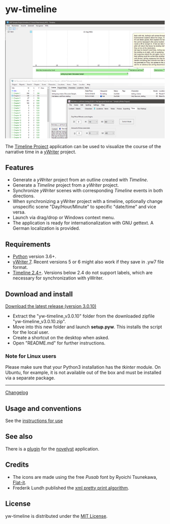 # yw-timeline

[![Screenshot: Example](Screenshots/screen01.png)](https://raw.githubusercontent.com/peter88213/yw-timeline/main/docs/Screenshots/screen01.png)

The [Timeline Project](http://thetimelineproj.sourceforge.net/) application 
can be used to visualize the course of the narrative time in a 
[yWriter](http://spacejock.com/yWriter7.html) project.


## Features

- Generate a *yWriter* project from an outline created with *Timeline*.
- Generate a *Timeline* project from a *yWriter* project.
- Synchronize *yWriter* scenes with corresponding *Timeline* events in both directions.
- When synchronizing a yWriter project with a timeline, optionally change unspecific scene "Day/Hour/Minute" to specific "date/time" and vice versa.
- Launch via drag/drop or Windows context menu.
- The application is ready for internationalization with GNU gettext. A German localization is provided. 


## Requirements

- [Python](https://www.python.org/) version 3.6+.
- [yWriter 7](http://spacejock.com/yWriter7.html). Recent versions 5 or 6 might also work if they save in .yw7 file format.
- [Timeline 2.4+](https://sourceforge.net/projects/thetimelineproj/). Versions below 2.4 do not support labels, which are necessary for synchronization with yWriter.


## Download and install

[Download the latest release (version 3.0.10)](https://raw.githubusercontent.com/peter88213/yw-timeline/main/dist/yw-timeline_v3.0.10.zip)

- Extract the "yw-timeline_v3.0.10" folder from the downloaded zipfile "yw-timeline_v3.0.10.zip".
- Move into this new folder and launch **setup.pyw**. This installs the script for the local user.
- Create a shortcut on the desktop when asked.
- Open "README.md" for further instructions.

### Note for Linux users

Please make sure that your Python3 installation has the *tkinter* module. On Ubuntu, for example, it is not available out of the box and must be installed via a separate package. 

------------------------------------------------------------------

[Changelog](changelog)

## Usage and conventions

See the [instructions for use](usage)

## See also

There is a [plugin](https://peter88213.github.io/novelyst_timeline/) for the [novelyst](https://peter88213.github.io/novelyst/) application.


## Credits

- The icons are made using the free *Pusab* font by Ryoichi Tsunekawa, [Flat-it](http://flat-it.com/).
- Frederik Lundh published the [xml pretty print algorithm](http://effbot.org/zone/element-lib.htm#prettyprint).


## License

yw-timeline is distributed under the [MIT License](http://www.opensource.org/licenses/mit-license.php).


 




